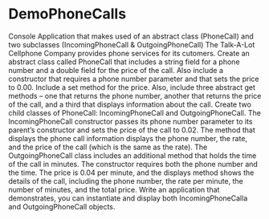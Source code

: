# DemoPhoneCalls
Console Application that makes used of an abstract class (PhoneCall) and two subclasses (IncomingPhoneCall &amp; OutgoingPhoneCall)
The Talk-A-Lot Cellphone Company provides phone services for its cutomers. Create an abstract class called PhoneCall that includes a string field for a phone number and a double field for the price of the call. Also include a constructor that requires a phone number parameter and that sets the price to 0.00. Include a set method for the price. Also, include three abstract get methods – one that returns the phone number, another that returns the price of the call, and a third that displays information about the call. Create two child classes of PhoneCall: IncomingPhoneCall and OutgoingPhoneCall. The IncomingPhoneCall constructor passes its phone number parameter to its parent’s constructor and sets the price of the call to 0.02. The method that displays the phone call information displays the phone number, the rate, and the price of the call (which is the same as the rate). The OutgoingPhoneCall class includes an additional method that holds the time of the call in minutes. The constructor requires both the phone number and the time. The price is 0.04 per minute, and the displays method shows the details of the call, including the phone number, the rate per minute, the number of minutes, and the total price. Write an application that demonstrates, you can instantiate and display both IncomingPhoneCalla and OutgoingPhoneCall objects.
